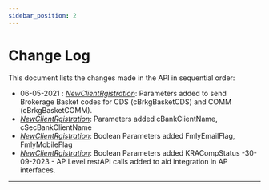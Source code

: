 ```yaml
---
sidebar_position: 2
---
```



# Change Log

This document lists the changes made in the API in sequential order:

- 06-05-2021 : <u>*NewClientRgistration*</u>: Parameters added to send Brokerage Basket codes for CDS (cBrkgBasketCDS) and COMM (cBrkgBasketCOMM).
- <u>*NewClientRgistration*</u>: Parameters added cBankClientName, cSecBankClientName
- <u>*NewClientRgistration*</u>: Boolean Parameters added FmlyEmailFlag, FmlyMobileFlag
- <u>*NewClientRgistration*</u>: Boolean Parameters added KRACompStatus
-30-09-2023 - AP Level restAPI calls added to aid integration in AP interfaces.

____



      


















